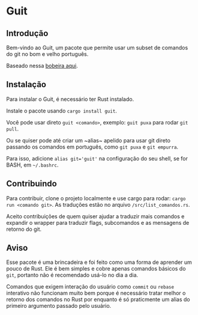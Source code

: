 # Guit

## Introdução

Bem-vindo ao Guit, um pacote que permite usar um subset de comandos do git no bom e velho português.

Baseado nessa [bobeira aqui](https://twitter.com/ngtv_bg/status/1763541475323695502).

## Instalação

Para instalar o Guit, é necessário ter Rust instalado. 

Instale o pacote usando `cargo install guit`.

Você pode usar direto `guit <comando>`, exemplo: `guit puxa` para rodar `git pull`.

Ou se quiser pode até criar um ~alias~ apelido para usar git direto passando os comandos em português, como `git puxa` e `git empurra`.

Para isso, adicione `alias git='guit'` na configuração do seu shell, se for BASH, em `~/.bashrc`.

## Contribuindo

Para contribuir, clone o projeto localmente e use cargo para rodar: `cargo run <comando git>`. As traduções estão no arquivo `/src/list_comandos.rs`.

Aceito contribuições de quem quiser ajudar a traduzir mais comandos e expandir o wrapper para traduzir flags, subcomandos e as mensagens de retorno do git.

## Aviso

Esse pacote é uma brincadeira e foi feito como uma forma de aprender um pouco de Rust. Ele é bem simples e cobre apenas comandos básicos do `git`, portanto não é recomendado usá-lo no dia a dia.

Comandos que exigem interação do usuário como `commit` ou `rebase` interativo não funcionam muito bem porque é necessário tratar melhor o retorno dos comandos no Rust por enquanto é só praticmente um alias do primeiro argumento passado pelo usuário.